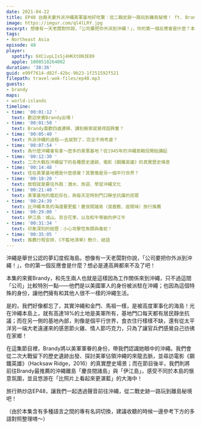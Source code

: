 ```yaml
---
date: 2021-04-22
title: EP48 台裔夫妻外派沖繩美軍基地好吃驚：從二戰史跡一路玩到離島秘境！ ft. Brandy's List 不藍地清單
image: https://imgur.com/ql4lLRY.jpg
excerpt: 想像有一天老闆對你說，「公司要把你外派到沖繩！」，你的第一個反應會是什麼？本集的來賓Brandy和先生以美國軍人的身份被派駐在沖繩，也因此擁有和其他人很不一樣的沖繩生活。這集節目我們就要從駐日美軍的視角出發，重新認識沖繩，並且前往離島秘境，感受不同於本島的愜意氛圍！
tags:
- Northeast Asia
episode: 48
player:
  spotify: 6XCivpLIsSj4HKXtON3E89
  apple: 1000518264002
duration: '38:36'
guid: e99f7614-d82f-42bc-9b23-1f251592f521
filepath: travel-wok-files/ep48.mp3
guests:
- brandy
maps:
- world-islands
timeline:
- time: '00:01:12 '
  text: 歡迎來賓Brandy出場！
- time: '00:01:50 '
  text: Brandy喜歡四處遷移、講到搬家就覺得超興奮？
- time: '00:05:40 '
  text: 外派沖繩的過程——去就對了，完全不用考慮？
- time: '00:07:54 '
  text: 為什麼沖繩會有拿～麼多的美軍基地？從1945年的沖繩島戰役開始講起
- time: '00:12:30 '
  text: 二次大戰在沖繩留下的各種歷史遺跡、電影《鋼鐵英雄》的真實歷史場景
- time: '00:14:48 '
  text: 住在美軍基地裡是什麼感覺？其實像是另一個平行世界？
- time: '00:18:20 '
  text: 放假就是要往外跑：潛水、旅遊、學習沖繩文化
- time: '00:21:40 '
  text: 美軍基地的尷尬存在，與每天定時到門口靜坐抗議的民眾
- time: '00:24:39 '
  text: 比沖繩本島的海還要更藍！慶良間諸島（渡嘉敷、座間味）旅行推薦
- time: '00:29:00 '
  text: 伊江島：城山、百合花季，以及和牛等級的伊江牛
- time: '00:31:34 '
  text: 印象深刻的經歷：小心攻擊性魚類與毒蛇！
- time: '00:35:05 '
  text: 推薦行程安排、《不藍地清單》簡介、結語
---
```


沖繩是舉世公認的夢幻度假海島。想像有一天老闆對你說，「公司要把你外派到沖繩！」，你的第一個反應會是什麼？想必是連高興都來不及了吧！

本集的來賓Brandy，和先生兩人也就是這樣因為工作關係來到沖繩，只不過這間「公司」比較特別一點——他們是以美國軍人的身份被派駐在沖繩；也因為這個特殊的身份，讓他們擁有和其他人很不一樣的沖繩生活。

是的，我們好像都忘了，其實沖繩和金門、馬祖一樣，是被高度軍事化的海島！光在沖繩本島上，就有高達18%的土地是美軍所有，基地門口每天都有居民靜坐抗議；而在另一側的基地內部，則像是個平行世界，食衣住行樣樣不缺，還有從太平洋另一端大老遠運來的感恩節火雞、情人節巧克力，只為了讓官兵們感覺自己彷彿在家鄉！

在這集節目裡，Brandy將以美軍軍眷的身份，帶我們認識她眼中的沖繩。我們會從二次大戰留下的歷史遺跡出發、探討美軍佔領沖繩的來龍去脈，並尋訪電影《鋼鐵英雄》（Hacksaw Ridge，2016）的真實歷史場景；而在節目後半，我們則將前往Brandy最推薦的沖繩離島「慶良間諸島」與「伊江島」，感受不同於本島的愜意氛圍，並且悠游在「比照片上看起來更湛藍」的大海中！

旅行熱炒店EP48，讓我們一起透過聲音前往沖繩，從二戰史跡一路玩到離島秘境吧！

（由於本集含有多種語言之間的專有名詞切換，建議收聽的時候一邊參考下方的多語對照整理唷～）

